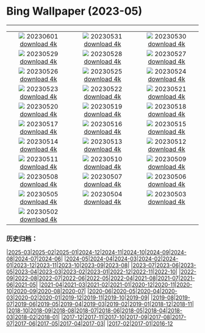 # Bing Wallpaper (2023-05)
**************
| | | |
| :----: | :----: | :----: |
| ![](https://www.bing.com/th?id=OHR.WorldOtterDay_EN-CA3068812460_1920x1080.jpg) 20230601 [download 4k](https://www.bing.com/th?id=OHR.WorldOtterDay_EN-CA3068812460_UHD.jpg) | ![](https://www.bing.com/th?id=OHR.HiddenBeach_EN-CA2733141561_1920x1080.jpg) 20230531 [download 4k](https://www.bing.com/th?id=OHR.HiddenBeach_EN-CA2733141561_UHD.jpg) | ![](https://www.bing.com/th?id=OHR.WesternBrookPond_EN-CA4178913007_1920x1080.jpg) 20230530 [download 4k](https://www.bing.com/th?id=OHR.WesternBrookPond_EN-CA4178913007_UHD.jpg) |
| ![](https://www.bing.com/th?id=OHR.TegallalangTerrace_EN-CA3866913574_1920x1080.jpg) 20230529 [download 4k](https://www.bing.com/th?id=OHR.TegallalangTerrace_EN-CA3866913574_UHD.jpg) | ![](https://www.bing.com/th?id=OHR.AloeDichotomum_EN-CA3649196297_1920x1080.jpg) 20230528 [download 4k](https://www.bing.com/th?id=OHR.AloeDichotomum_EN-CA3649196297_UHD.jpg) | ![](https://www.bing.com/th?id=OHR.WatSriSawai_EN-CA3444839029_1920x1080.jpg) 20230527 [download 4k](https://www.bing.com/th?id=OHR.WatSriSawai_EN-CA3444839029_UHD.jpg) |
| ![](https://www.bing.com/th?id=OHR.SaksunFaroe_EN-CA3079293689_1920x1080.jpg) 20230526 [download 4k](https://www.bing.com/th?id=OHR.SaksunFaroe_EN-CA3079293689_UHD.jpg) | ![](https://www.bing.com/th?id=OHR.OldFortress_EN-CA2639581832_1920x1080.jpg) 20230525 [download 4k](https://www.bing.com/th?id=OHR.OldFortress_EN-CA2639581832_UHD.jpg) | ![](https://www.bing.com/th?id=OHR.WesternBoxTurtle_EN-CA1966166271_1920x1080.jpg) 20230524 [download 4k](https://www.bing.com/th?id=OHR.WesternBoxTurtle_EN-CA1966166271_UHD.jpg) |
| ![](https://www.bing.com/th?id=OHR.OttawaParliamentBuildings_EN-CA4289959705_1920x1080.jpg) 20230523 [download 4k](https://www.bing.com/th?id=OHR.OttawaParliamentBuildings_EN-CA4289959705_UHD.jpg) | ![](https://www.bing.com/th?id=OHR.PontdArcole_EN-CA1450202223_1920x1080.jpg) 20230522 [download 4k](https://www.bing.com/th?id=OHR.PontdArcole_EN-CA1450202223_UHD.jpg) | ![](https://www.bing.com/th?id=OHR.EuropeanHoneybee_EN-CA0674085037_1920x1080.jpg) 20230521 [download 4k](https://www.bing.com/th?id=OHR.EuropeanHoneybee_EN-CA0674085037_UHD.jpg) |
| ![](https://www.bing.com/th?id=OHR.SumatranRhino_EN-CA9307107910_1920x1080.jpg) 20230520 [download 4k](https://www.bing.com/th?id=OHR.SumatranRhino_EN-CA9307107910_UHD.jpg) | ![](https://www.bing.com/th?id=OHR.MuseoSoumaya_EN-CA3964967339_1920x1080.jpg) 20230519 [download 4k](https://www.bing.com/th?id=OHR.MuseoSoumaya_EN-CA3964967339_UHD.jpg) | ![](https://www.bing.com/th?id=OHR.CormorantBridge_EN-CA1169657962_1920x1080.jpg) 20230518 [download 4k](https://www.bing.com/th?id=OHR.CormorantBridge_EN-CA1169657962_UHD.jpg) |
| ![](https://www.bing.com/th?id=OHR.AmericanWetlands_EN-CA0519701968_1920x1080.jpg) 20230517 [download 4k](https://www.bing.com/th?id=OHR.AmericanWetlands_EN-CA0519701968_UHD.jpg) | ![](https://www.bing.com/th?id=OHR.MorroJable_EN-CA0180239017_1920x1080.jpg) 20230516 [download 4k](https://www.bing.com/th?id=OHR.MorroJable_EN-CA0180239017_UHD.jpg) | ![](https://www.bing.com/th?id=OHR.OdocoileusVirginianus_EN-CA9957930230_1920x1080.jpg) 20230515 [download 4k](https://www.bing.com/th?id=OHR.OdocoileusVirginianus_EN-CA9957930230_UHD.jpg) |
| ![](https://www.bing.com/th?id=OHR.SonnyBonoPelicans_EN-CA8427030250_1920x1080.jpg) 20230514 [download 4k](https://www.bing.com/th?id=OHR.SonnyBonoPelicans_EN-CA8427030250_UHD.jpg) | ![](https://www.bing.com/th?id=OHR.OttawaTulipFestival_EN-CA7243380203_1920x1080.jpg) 20230513 [download 4k](https://www.bing.com/th?id=OHR.OttawaTulipFestival_EN-CA7243380203_UHD.jpg) | ![](https://www.bing.com/th?id=OHR.FootballField_EN-CA6067111667_1920x1080.jpg) 20230512 [download 4k](https://www.bing.com/th?id=OHR.FootballField_EN-CA6067111667_UHD.jpg) |
| ![](https://www.bing.com/th?id=OHR.CordouanLighthouse_EN-CA5200089821_1920x1080.jpg) 20230511 [download 4k](https://www.bing.com/th?id=OHR.CordouanLighthouse_EN-CA5200089821_UHD.jpg) | ![](https://www.bing.com/th?id=OHR.MuttartConservatory_EN-CA4956343435_1920x1080.jpg) 20230510 [download 4k](https://www.bing.com/th?id=OHR.MuttartConservatory_EN-CA4956343435_UHD.jpg) | ![](https://www.bing.com/th?id=OHR.TheChaps_EN-CA4654232562_1920x1080.jpg) 20230509 [download 4k](https://www.bing.com/th?id=OHR.TheChaps_EN-CA4654232562_UHD.jpg) |
| ![](https://www.bing.com/th?id=OHR.SealLaughing_EN-CA4389975805_1920x1080.jpg) 20230508 [download 4k](https://www.bing.com/th?id=OHR.SealLaughing_EN-CA4389975805_UHD.jpg) | ![](https://www.bing.com/th?id=OHR.HwangmaesanAzaleas_EN-CA3683784654_1920x1080.jpg) 20230507 [download 4k](https://www.bing.com/th?id=OHR.HwangmaesanAzaleas_EN-CA3683784654_UHD.jpg) | ![](https://www.bing.com/th?id=OHR.Popocatepetl_EN-CA5147310622_1920x1080.jpg) 20230506 [download 4k](https://www.bing.com/th?id=OHR.Popocatepetl_EN-CA5147310622_UHD.jpg) |
| ![](https://www.bing.com/th?id=OHR.RebelBase_EN-CA3581465855_1920x1080.jpg) 20230505 [download 4k](https://www.bing.com/th?id=OHR.RebelBase_EN-CA3581465855_UHD.jpg) | ![](https://www.bing.com/th?id=OHR.ThreeWildebeest_EN-CA3521707205_1920x1080.jpg) 20230504 [download 4k](https://www.bing.com/th?id=OHR.ThreeWildebeest_EN-CA3521707205_UHD.jpg) | ![](https://www.bing.com/th?id=OHR.KlostersSerneus_EN-CA3650055090_1920x1080.jpg) 20230503 [download 4k](https://www.bing.com/th?id=OHR.KlostersSerneus_EN-CA3650055090_UHD.jpg) |
| ![](https://www.bing.com/th?id=OHR.QuebecCityBridge_EN-CA3237720011_1920x1080.jpg) 20230502 [download 4k](https://www.bing.com/th?id=OHR.QuebecCityBridge_EN-CA3237720011_UHD.jpg) |  |  |

### 历史归档：

|[2025-03](bing/2025-03/2025-03.md)|[2025-02](bing/2025-02/2025-02.md)|[2025-01](bing/2025-01/2025-01.md)|[2024-12](bing/2024-12/2024-12.md)|[2024-11](bing/2024-11/2024-11.md)|[2024-10](bing/2024-10/2024-10.md)|[2024-09](bing/2024-09/2024-09.md)|[2024-08](bing/2024-08/2024-08.md)|[2024-07](bing/2024-07/2024-07.md)|[2024-06](bing/2024-06/2024-06.md)|
|[2024-05](bing/2024-05/2024-05.md)|[2024-04](bing/2024-04/2024-04.md)|[2024-03](bing/2024-03/2024-03.md)|[2024-02](bing/2024-02/2024-02.md)|[2024-01](bing/2024-01/2024-01.md)|[2023-12](bing/2023-12/2023-12.md)|[2023-11](bing/2023-11/2023-11.md)|[2023-10](bing/2023-10/2023-10.md)|[2023-09](bing/2023-09/2023-09.md)|[2023-08](bing/2023-08/2023-08.md)|
|[2023-07](bing/2023-07/2023-07.md)|[2023-06](bing/2023-06/2023-06.md)|[2023-05](bing/2023-05/2023-05.md)|[2023-04](bing/2023-04/2023-04.md)|[2023-03](bing/2023-03/2023-03.md)|[2023-02](bing/2023-02/2023-02.md)|[2023-01](bing/2023-01/2023-01.md)|[2022-12](bing/2022-12/2022-12.md)|[2022-11](bing/2022-11/2022-11.md)|[2022-10](bing/2022-10/2022-10.md)|
|[2022-09](bing/2022-09/2022-09.md)|[2022-08](bing/2022-08/2022-08.md)|[2022-07](bing/2022-07/2022-07.md)|[2022-06](bing/2022-06/2022-06.md)|[2022-05](bing/2022-05/2022-05.md)|[2022-04](bing/2022-04/2022-04.md)|[2021-08](bing/2021-08/2021-08.md)|[2021-07](bing/2021-07/2021-07.md)|[2021-06](bing/2021-06/2021-06.md)|[2021-05](bing/2021-05/2021-05.md)|
|[2021-04](bing/2021-04/2021-04.md)|[2021-03](bing/2021-03/2021-03.md)|[2021-02](bing/2021-02/2021-02.md)|[2021-01](bing/2021-01/2021-01.md)|[2020-12](bing/2020-12/2020-12.md)|[2020-11](bing/2020-11/2020-11.md)|[2020-10](bing/2020-10/2020-10.md)|[2020-09](bing/2020-09/2020-09.md)|[2020-08](bing/2020-08/2020-08.md)|[2020-07](bing/2020-07/2020-07.md)|
|[2020-06](bing/2020-06/2020-06.md)|[2020-05](bing/2020-05/2020-05.md)|[2020-04](bing/2020-04/2020-04.md)|[2020-03](bing/2020-03/2020-03.md)|[2020-02](bing/2020-02/2020-02.md)|[2020-01](bing/2020-01/2020-01.md)|[2019-12](bing/2019-12/2019-12.md)|[2019-11](bing/2019-11/2019-11.md)|[2019-10](bing/2019-10/2019-10.md)|[2019-09](bing/2019-09/2019-09.md)|
|[2019-08](bing/2019-08/2019-08.md)|[2019-07](bing/2019-07/2019-07.md)|[2019-06](bing/2019-06/2019-06.md)|[2019-05](bing/2019-05/2019-05.md)|[2019-04](bing/2019-04/2019-04.md)|[2019-03](bing/2019-03/2019-03.md)|[2019-02](bing/2019-02/2019-02.md)|[2019-01](bing/2019-01/2019-01.md)|[2018-12](bing/2018-12/2018-12.md)|[2018-11](bing/2018-11/2018-11.md)|
|[2018-10](bing/2018-10/2018-10.md)|[2018-09](bing/2018-09/2018-09.md)|[2018-08](bing/2018-08/2018-08.md)|[2018-07](bing/2018-07/2018-07.md)|[2018-06](bing/2018-06/2018-06.md)|[2018-05](bing/2018-05/2018-05.md)|[2018-04](bing/2018-04/2018-04.md)|[2018-03](bing/2018-03/2018-03.md)|[2018-02](bing/2018-02/2018-02.md)|[2018-01](bing/2018-01/2018-01.md)|
|[2017-12](bing/2017-12/2017-12.md)|[2017-11](bing/2017-11/2017-11.md)|[2017-10](bing/2017-10/2017-10.md)|[2017-09](bing/2017-09/2017-09.md)|[2017-08](bing/2017-08/2017-08.md)|[2017-07](bing/2017-07/2017-07.md)|[2017-06](bing/2017-06/2017-06.md)|[2017-05](bing/2017-05/2017-05.md)|[2017-04](bing/2017-04/2017-04.md)|[2017-03](bing/2017-03/2017-03.md)|
|[2017-02](bing/2017-02/2017-02.md)|[2017-01](bing/2017-01/2017-01.md)|[2016-12](bing/2016-12/2016-12.md)